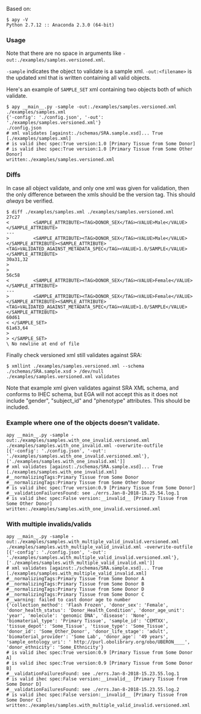 Based on:

    $ apy -V
    Python 2.7.12 :: Anaconda 2.3.0 (64-bit)

### Usage

Note that there are no space in arguments like `-out:./examples/samples.versioned.xml`.

`-sample` indicates the object to validate is a sample xml. `-out:<filename>` is the updated xml that is written containing all valid objects. 


Here's an example of `SAMPLE_SET` xml containing two objects both of which validate. 

    $ apy __main__.py -sample -out:./examples/samples.versioned.xml ./examples/samples.xml
    {'-config': './config.json', '-out': './examples/samples.versioned.xml'}
    ./config.json
    # xml validates [against:./schemas/SRA.sample.xsd]... True [./examples/samples.xml]
    # is valid ihec spec:True version:1.0 [Primary Tissue from Some Donor]
    # is valid ihec spec:True version:1.0 [Primary Tissue from Some Other Donor]
    written:./examples/samples.versioned.xml

    
### Diffs

In case all object validate, and only one xml was given for validation, then the only difference between the xmls should be the version tag. This should *always* be verified.

    $ diff ./examples/samples.xml ./examples/samples.versioned.xml
    27c27
    <         <SAMPLE_ATTRIBUTE><TAG>DONOR_SEX</TAG><VALUE>Male</VALUE></SAMPLE_ATTRIBUTE>
    ---
    >         <SAMPLE_ATTRIBUTE><TAG>DONOR_SEX</TAG><VALUE>Male</VALUE></SAMPLE_ATTRIBUTE><SAMPLE_ATTRIBUTE><TAG>VALIDATED_AGAINST_METADATA_SPEC</TAG><VALUE>1.0/SAMPLE</VALUE></SAMPLE_ATTRIBUTE>
    30a31,32
    >
    >
    56c58
    <         <SAMPLE_ATTRIBUTE><TAG>DONOR_SEX</TAG><VALUE>Female</VALUE></SAMPLE_ATTRIBUTE>
    ---
    >         <SAMPLE_ATTRIBUTE><TAG>DONOR_SEX</TAG><VALUE>Female</VALUE></SAMPLE_ATTRIBUTE><SAMPLE_ATTRIBUTE><TAG>VALIDATED_AGAINST_METADATA_SPEC</TAG><VALUE>1.0/SAMPLE</VALUE></SAMPLE_ATTRIBUTE>
    60d61
    < </SAMPLE_SET>
    61a63,64
    >
    > </SAMPLE_SET>
    \ No newline at end of file



Finally check versioned xml still validates against SRA:
    
    $ xmllint ./examples/samples.versioned.xml --schema ./schemas/SRA.sample.xsd > /dev/null
    ./examples/samples.versioned.xml validates

Note that example xml given validates against SRA XML schema, and conforms to IHEC schema, but EGA will not accept this as it does not include "gender", "subject_id" and "phenotype" attributes. This should be included. 

### Example where one of the objects doesn't validate. 

    apy __main__.py -sample -out:./examples/samples.with_one_invalid.versioned.xml ./examples/samples.with_one_invalid.xml -overwrite-outfile
    [{'-config': './config.json', '-out': './examples/samples.with_one_invalid.versioned.xml'}, ['./examples/samples.with_one_invalid.xml']]
    # xml validates [against:./schemas/SRA.sample.xsd]... True [./examples/samples.with_one_invalid.xml]
    #__normalizingTags:Primary Tissue from Some Donor
    #__normalizingTags:Primary Tissue from Some Other Donor
    # is valid ihec spec:True version:0.9 [Primary Tissue from Some Donor]
    #__validationFailuresFound: see ./errs.Jan-8-2018-15.25.54.log.1
    # is valid ihec spec:False version:__invalid__ [Primary Tissue from Some Other Donor]
    written:./examples/samples.with_one_invalid.versioned.xml

### With multiple invalids/valids

    apy __main__.py -sample -out:./examples/samples.with_multiple_valid_invalid.versioned.xml ./examples/samples.with_multiple_valid_invalid.xml -overwrite-outfile
    [{'-config': './config.json', '-out': './examples/samples.with_multiple_valid_invalid.versioned.xml'}, ['./examples/samples.with_multiple_valid_invalid.xml']]
    # xml validates [against:./schemas/SRA.sample.xsd]... True [./examples/samples.with_multiple_valid_invalid.xml]
    #__normalizingTags:Primary Tissue from Some Donor A
    #__normalizingTags:Primary Tissue from Some Donor B
    #__normalizingTags:Primary Tissue from Some Donor D
    #__normalizingTags:Primary Tissue from Some Donor C
    #__warning: failed to cast donor age to number
    {'collection_method': 'Flash Frozen', 'donor_sex': 'Female', 'donor_health_status': 'Donor_Health_Condition', 'donor_age_unit': 'year', 'molecule': 'genomic DNA', 'disease': 'None', 'biomaterial_type': 'Primary Tissue', 'sample_id': 'CEMTXX', 'tissue_depot': 'Some_Tissue', 'tissue_type': 'Some_Tissue', 'donor_id': 'Some_Other_Donor', 'donor_life_stage': 'adult', 'biomaterial_provider': 'Some Lab', 'donor_age': '49 years', 'sample_ontology_uri': ' http://purl.obolibrary.org/obo/UBERON____', 'donor_ethnicity': 'Some_Ethnicity'}
    # is valid ihec spec:True version:0.9 [Primary Tissue from Some Donor A]
    # is valid ihec spec:True version:0.9 [Primary Tissue from Some Donor B]
    #__validationFailuresFound: see ./errs.Jan-8-2018-15.23.55.log.1
    # is valid ihec spec:False version:__invalid__ [Primary Tissue from Some Donor D]
    #__validationFailuresFound: see ./errs.Jan-8-2018-15.23.55.log.2
    # is valid ihec spec:False version:__invalid__ [Primary Tissue from Some Donor C]
    written:./examples/samples.with_multiple_valid_invalid.versioned.xml



